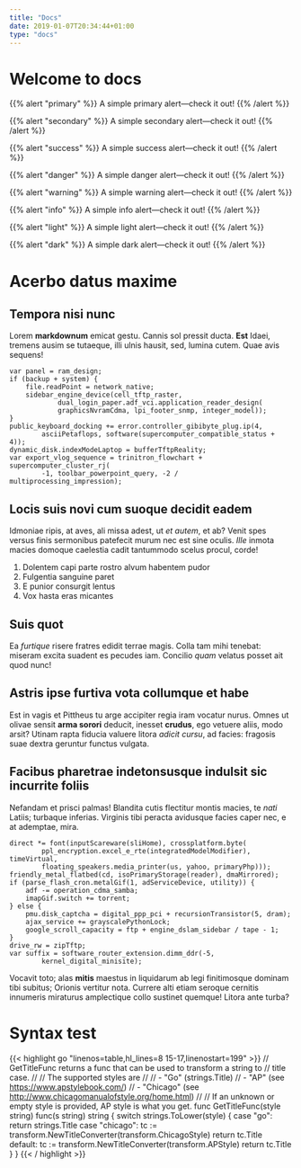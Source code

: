 ```yaml
---
title: "Docs"
date: 2019-01-07T20:34:44+01:00
type: "docs"
---
```


# Welcome to docs

{{% alert "primary" %}}
A simple primary alert—check it out!
{{% /alert %}}

{{% alert "secondary" %}}
A simple secondary alert—check it out!
{{% /alert %}}

{{% alert "success" %}}
A simple success alert—check it out!
{{% /alert %}}

{{% alert "danger" %}}
A simple danger alert—check it out!
{{% /alert %}}

{{% alert "warning" %}}
A simple warning alert—check it out!
{{% /alert %}}

{{% alert "info" %}}
A simple info alert—check it out!
{{% /alert %}}

{{% alert "light" %}}
A simple light alert—check it out!
{{% /alert %}}

{{% alert "dark" %}}
A simple dark alert—check it out!
{{% /alert %}}


# Acerbo datus maxime

## Tempora nisi nunc

Lorem **markdownum** emicat gestu. Cannis sol pressit ducta. **Est** Idaei,
tremens ausim se tutaeque, illi ulnis hausit, sed, lumina cutem. Quae avis
sequens!

    var panel = ram_design;
    if (backup + system) {
        file.readPoint = network_native;
        sidebar_engine_device(cell_tftp_raster,
                dual_login_paper.adf_vci.application_reader_design(
                graphicsNvramCdma, lpi_footer_snmp, integer_model));
    }
    public_keyboard_docking += error.controller_gibibyte_plug.ip(4,
            asciiPetaflops, software(supercomputer_compatible_status + 4));
    dynamic_disk.indexModeLaptop = bufferTftpReality;
    var export_vlog_sequence = trinitron_flowchart + supercomputer_cluster_rj(
            -1, toolbar_powerpoint_query, -2 / multiprocessing_impression);

## Locis suis novi cum suoque decidit eadem

Idmoniae ripis, at aves, ali missa adest, ut *et autem*, et ab? Venit spes
versus finis sermonibus patefecit murum nec est sine oculis. *Ille* inmota
macies domoque caelestia cadit tantummodo scelus procul, corde!

1. Dolentem capi parte rostro alvum habentem pudor
2. Fulgentia sanguine paret
3. E punior consurgit lentus
4. Vox hasta eras micantes

## Suis quot

Ea *furtique* risere fratres edidit terrae magis. Colla tam mihi tenebat:
miseram excita suadent es pecudes iam. Concilio *quam* velatus posset ait quod
nunc!

## Astris ipse furtiva vota collumque et habe

Est in vagis et Pittheus tu arge accipiter regia iram vocatur nurus. Omnes ut
olivae sensit **arma sorori** deducit, inesset **crudus**, ego vetuere aliis,
modo arsit? Utinam rapta fiducia valuere litora *adicit cursu*, ad facies:
fragosis suae dextra geruntur functus vulgata.

## Facibus pharetrae indetonsusque indulsit sic incurrite foliis

Nefandam et prisci palmas! Blandita cutis flectitur montis macies, te *nati*
Latiis; turbaque inferias. Virginis tibi peracta avidusque facies caper nec, e
at ademptae, mira.

    direct *= font(inputScareware(sliHome), crossplatform.byte(
            ppl_encryption.excel_e_rte(integratedModelModifier), timeVirtual,
            floating_speakers.media_printer(us, yahoo, primaryPhp)));
    friendly_metal_flatbed(cd, isoPrimaryStorage(reader), dmaMirrored);
    if (parse_flash_cron.metalGif(1, adServiceDevice, utility)) {
        adf -= operation_cdma_samba;
        imapGif.switch += torrent;
    } else {
        pmu.disk_captcha = digital_ppp_pci + recursionTransistor(5, dram);
        ajax_service += grayscalePythonLock;
        google_scroll_capacity = ftp + engine_dslam_sidebar / tape - 1;
    }
    drive_rw = zipTftp;
    var suffix = software_router_extension.dimm_ddr(-5,
            kernel_digital_minisite);

Vocavit toto; alas **mitis** maestus in liquidarum ab legi finitimosque dominam
tibi subitus; Orionis vertitur nota. Currere alti etiam seroque cernitis
innumeris miraturus amplectique collo sustinet quemque! Litora ante turba?

# Syntax test

{{< highlight go "linenos=table,hl_lines=8 15-17,linenostart=199" >}}
// GetTitleFunc returns a func that can be used to transform a string to
// title case.
//
// The supported styles are
//
// - "Go" (strings.Title)
// - "AP" (see https://www.apstylebook.com/)
// - "Chicago" (see http://www.chicagomanualofstyle.org/home.html)
//
// If an unknown or empty style is provided, AP style is what you get.
func GetTitleFunc(style string) func(s string) string {
  switch strings.ToLower(style) {
  case "go":
    return strings.Title
  case "chicago":
    tc := transform.NewTitleConverter(transform.ChicagoStyle)
    return tc.Title
  default:
    tc := transform.NewTitleConverter(transform.APStyle)
    return tc.Title
  }
}
{{< / highlight >}}
